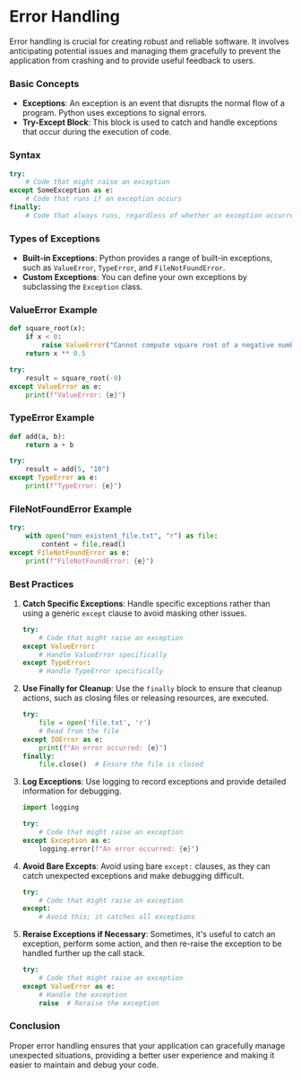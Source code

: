 # Error Handling

Error handling is crucial for creating robust and reliable software. It involves anticipating potential issues and managing them gracefully to prevent the application from crashing and to provide useful feedback to users.

### Basic Concepts

- **Exceptions**: An exception is an event that disrupts the normal flow of a program. Python uses exceptions to signal errors.
- **Try-Except Block**: This block is used to catch and handle exceptions that occur during the execution of code.

### Syntax

```python
try:
    # Code that might raise an exception
except SomeException as e:
    # Code that runs if an exception occurs
finally:
    # Code that always runs, regardless of whether an exception occurred
```

### Types of Exceptions

- **Built-in Exceptions**: Python provides a range of built-in exceptions, such as `ValueError`, `TypeError`, and `FileNotFoundError`.
- **Custom Exceptions**: You can define your own exceptions by subclassing the `Exception` class.

### ValueError Example
```python
def square_root(x):
    if x < 0:
        raise ValueError("Cannot compute square root of a negative number.")
    return x ** 0.5

try:
    result = square_root(-9)
except ValueError as e:
    print(f"ValueError: {e}")
```

### TypeError Example
```python
def add(a, b):
    return a + b

try:
    result = add(5, "10")
except TypeError as e:
    print(f"TypeError: {e}")
```

### FileNotFoundError Example
```python
try:
    with open("non_existent_file.txt", "r") as file:
        content = file.read()
except FileNotFoundError as e:
    print(f"FileNotFoundError: {e}")
```

### Best Practices

1. **Catch Specific Exceptions**: Handle specific exceptions rather than using a generic `except` clause to avoid masking other issues.

   ```python
   try:
       # Code that might raise an exception
   except ValueError:
       # Handle ValueError specifically
   except TypeError:
       # Handle TypeError specifically
   ```

2. **Use Finally for Cleanup**: Use the `finally` block to ensure that cleanup actions, such as closing files or releasing resources, are executed.

   ```python
   try:
       file = open('file.txt', 'r')
       # Read from the file
   except IOError as e:
       print(f"An error occurred: {e}")
   finally:
       file.close()  # Ensure the file is closed
   ```

3. **Log Exceptions**: Use logging to record exceptions and provide detailed information for debugging.

   ```python
   import logging

   try:
       # Code that might raise an exception
   except Exception as e:
       logging.error(f"An error occurred: {e}")
   ```

4. **Avoid Bare Excepts**: Avoid using bare `except:` clauses, as they can catch unexpected exceptions and make debugging difficult.

   ```python
   try:
       # Code that might raise an exception
   except:
       # Avoid this; it catches all exceptions
   ```

5. **Reraise Exceptions if Necessary**: Sometimes, it's useful to catch an exception, perform some action, and then re-raise the exception to be handled further up the call stack.

   ```python
   try:
       # Code that might raise an exception
   except ValueError as e:
       # Handle the exception
       raise  # Reraise the exception
   ```

### Conclusion

Proper error handling ensures that your application can gracefully manage unexpected situations, providing a better user experience and making it easier to maintain and debug your code.

